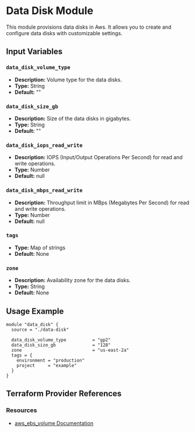 # Data Disk Module

This module provisions data disks in Aws. It allows you to create and configure data disks with customizable settings.

## Input Variables

### `data_disk_volume_type`

- **Description:** Volume type for the data disks.
- **Type:** String
- **Default:** ""

### `data_disk_size_gb`

- **Description:** Size of the data disks in gigabytes.
- **Type:** String
- **Default:** ""

### `data_disk_iops_read_write`

- **Description:** IOPS (Input/Output Operations Per Second) for read and write operations.
- **Type:** Number
- **Default:** null

### `data_disk_mbps_read_write`

- **Description:** Throughput limit in MBps (Megabytes Per Second) for read and write operations.
- **Type:** Number
- **Default:** null

### `tags`

- **Type:** Map of strings
- **Default:** None

### `zone`

- **Description:** Availability zone for the data disks.
- **Type:** String
- **Default:** None

## Usage Example

```hcl
module "data_disk" {
  source = "./data-disk"

  data_disk_volume_type          = "gp2"
  data_disk_size_gb              = "128"
  zone                           = "us-east-2a"
  tags = {
    environment = "production"
    project     = "example"
  }
}
```

## Terraform Provider References

### Resources

- [aws_ebs_volume Documentation](https://registry.terraform.io/providers/hashicorp/aws/latest/docs/resources/ebs_volume)

